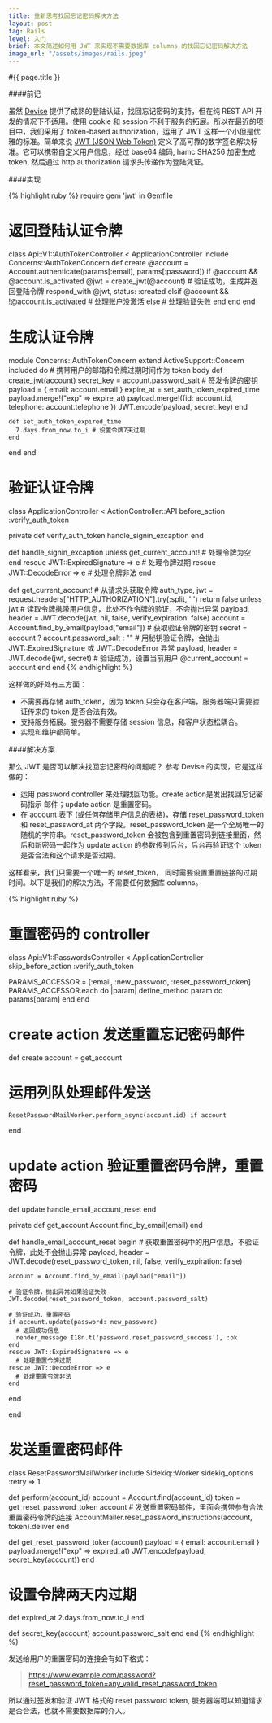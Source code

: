 ```yaml
---
title: 重新思考找回忘记密码解决方法
layout: post
tag: Rails
level: 入门
brief: 本文简述如何用 JWT 来实现不需要数据库 columns 的找回忘记密码解决方法
image_url: "/assets/images/rails.jpeg"
---
```

#{{ page.title }}

####前记

虽然 [Devise](https://github.com/plataformatec/devise) 提供了成熟的登陆认证，找回忘记密码的支持，但在纯 REST API 开发的情况下不适用。使用 cookie 和 session 不利于服务的拓展。所以在最近的项目中，我们采用了  token-based authorization，运用了 JWT 这样一个小但是优雅的标准。简单来说 [JWT (JSON Web Token)](http://jwt.io/) 定义了高可靠的数字签名解决标准。它可以携带自定义用户信息，经过 base64 编码, hamc SHA256 加密生成 token, 然后通过 http authorization 请求头传递作为登陆凭证。

####实现

{% highlight ruby %}
require gem 'jwt' in Gemfile
# 返回登陆认证令牌
class Api::V1::AuthTokenController < ApplicationController
  include Concerns::AuthTokenConcern
  def create
	@account = Account.authenticate(params[:email], params[:password])
	if @account && @account.is_activated
       @jwt = create_jwt(@account) # 验证成功，生成并返回登陆令牌
	   respond_with @jwt, status: :created
  	 elsif @account && !@account.is_activated
       # 处理账户没激活
     else
       # 处理验证失败
     end
  end
end

# 生成认证令牌
module Concerns::AuthTokenConcern
  extend ActiveSupport::Concern
  included do
    # 携带用户的邮箱和令牌过期时间作为 token body
    def create_jwt(account)
      secret_key = account.password_salt # 签发令牌的密钥
      payload = { email: account.email }
      expire_at = set_auth_token_expired_time
      payload.merge!("exp" => expire_at)
      payload.merge!({id: account.id, telephone: account.telephone })
      JWT.encode(payload, secret_key) 
    end

    def set_auth_token_expired_time
      7.days.from_now.to_i # 设置令牌7天过期
    end
  end
end

# 验证认证令牌
class ApplicationController < ActionController::API
  before_action :verify_auth_token
  
  private
  def verify_auth_token
    handle_signin_excaption
  end

  def handle_signin_excaption
    unless get_current_account!
      # 处理令牌为空
    end
    rescue JWT::ExpiredSignature => e
      # 处理令牌过期
    rescue JWT::DecodeError => e
      # 处理令牌非法
  end

  def get_current_account!
    # 从请求头获取令牌
    auth_type, jwt = request.headers["HTTP_AUTHORIZATION"].try(:split, ' ') 
    return false unless jwt
    # 读取令牌携带用户信息，此处不作令牌的验证，不会抛出异常
    payload, header = JWT.decode(jwt, nil, false, verify_expiration: false) 
    account = Account.find_by_email(payload["email"])
    # 获取验证令牌的密钥
    secret = account ? account.password_salt : "" 
    # 用秘钥验证令牌，会抛出 JWT::ExpiredSignature 或 JWT::DecodeError 异常
    payload, header = JWT.decode(jwt, secret) 
    # 验证成功，设置当前用户
    @current_account = account 
  end
end
{% endhighlight %}

这样做的好处有三方面：

- 不需要再存储 auth_token，因为 token 只会存在客户端，服务器端只需要验证传来的 token 是否合法有效。
- 支持服务拓展。服务器不需要存储 session 信息，和客户状态松耦合。
- 实现和维护都简单。

####解决方案

那么 JWT  是否可以解决找回忘记密码的问题呢？
参考 Devise 的实现，它是这样做的：

- 运用 password controller 来处理找回功能。create action是发出找回忘记密码指示 邮件；update action 是重置密码。
- 在 account 表下 (或任何存储用户信息的表格)，存储 reset_password_token 和 reset_password_at 两个字段。reset_password_token  是一个全局唯一的随机的字符串。reset_password_token 会被包含到重置密码到链接里面，然后和新密码一起作为 update action 的参数传到后台，后台再验证这个 token 是否合法和这个请求是否过期。

这样看来，我们只需要一个唯一的 reset_token， 同时需要设置重置链接的过期时间。以下是我们的解决方法，不需要任何数据库 columns。

{% highlight ruby %}
# 重置密码的 controller
class Api::V1::PasswordsController < ApplicationController
  skip_before_action :verify_auth_token

  PARAMS_ACCESSOR = [:email, :new_password, :reset_password_token] 
  PARAMS_ACCESSOR.each do |param|
    define_method param do 
      params[param]
    end
  end

  # create action 发送重置忘记密码邮件
  def create
    account = get_account
   # 运用列队处理邮件发送
    ResetPasswordMailWorker.perform_async(account.id) if account
  end

  # update action 验证重置密码令牌，重置密码
  def update
    handle_email_account_reset
  end

  private
  def get_account
    Account.find_by_email(email)
  end

  def handle_email_account_reset
    begin
    # 获取重置密码中的用户信息，不验证令牌，此处不会抛出异常
    payload, header = 
      JWT.decode(reset_password_token, nil, false, verify_expiration: false)

    account = Account.find_by_email(payload["email"])

    # 验证令牌，抛出异常如果验证失败
    JWT.decode(reset_password_token, account.password_salt)

    # 验证成功，重置密码
    if account.update(password: new_password)
      # 返回成功信息
      render_message I18n.t('password.reset_password_success'), :ok      
    end
    rescue JWT::ExpiredSignature => e
      # 处理重置令牌过期
    rescue JWT::DecodeError => e
      # 处理重置令牌非法
    end
  end

end

# 发送重置密码邮件
class ResetPasswordMailWorker
  include Sidekiq::Worker
  sidekiq_options :retry => 1

  def perform(account_id)
    account = Account.find(account_id)
    token = get_reset_password_token account
    # 发送重置密码邮件，里面会携带参有合法重置密码令牌的连接
    AccountMailer.reset_password_instructions(account, token).deliver
  end

  def get_reset_password_token(account)
    payload = { email: account.email }
    payload.merge!("exp" => expired_at)
    JWT.encode(payload, secret_key(account))
  end

  # 设置令牌两天内过期
  def expired_at
    2.days.from_now.to_i
  end

  def secret_key(account)
    account.password_salt
  end
end
{% endhighlight %}

发送给用户的重置密码的连接会有如下格式：
>https://www.example.com/password?reset_password_token=any_valid_reset_password_token

所以通过签发和验证 JWT 格式的 reset password token, 服务器端可以知道请求是否合法，也就不需要数据库的介入。


